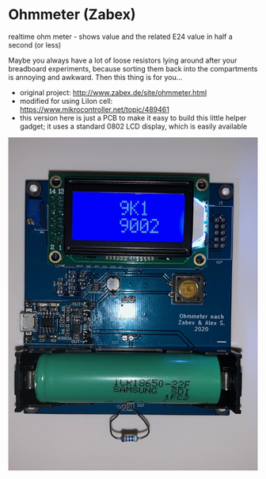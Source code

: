# Ohmmeter (Zabex)
realtime ohm meter - shows value and the related E24 value in half a second (or less)

Maybe you always have a lot of loose resistors lying around after your breadboard experiments, 
because sorting them back into the compartments is annoying and awkward.
Then this thing is for you...

* original project: http://www.zabex.de/site/ohmmeter.html
* modified for using LiIon cell: https://www.mikrocontroller.net/topic/489461
* this version here is just a PCB to make it easy to build this little helper gadget; it uses a standard 0802 LCD display, which is easily available

![ohm meter in action](/pcb/zabex_ohmmeter.jpeg)
